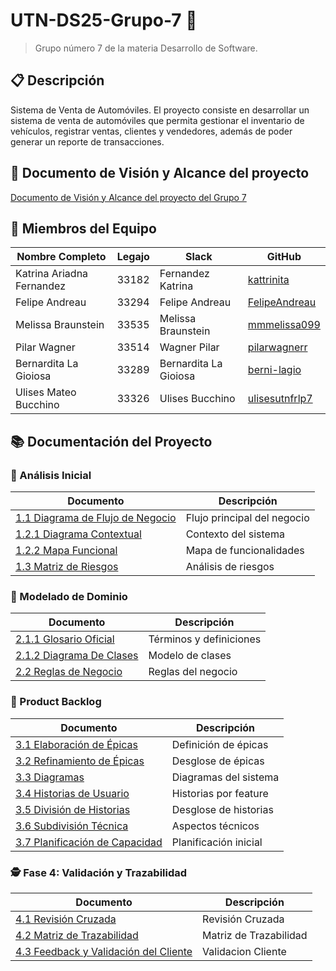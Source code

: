 # UTN-DS25-Grupo-7 🚗
> Grupo número 7 de la materia Desarrollo de Software.

## 📋 Descripción
Sistema de Venta de Automóviles. El proyecto consiste en desarrollar un sistema de venta de automóviles que permita gestionar el inventario de vehículos, registrar ventas, clientes y vendedores, además de poder generar un reporte de transacciones.

## 📑 Documento de Visión y Alcance del proyecto
[Documento de Visión y Alcance del proyecto del Grupo 7](https://github.com/user-attachments/files/19805795/DDS.GRUPO.7.VISION.Y.ALCANCE.DEL.PRODUCTO.pdf)

## 👥 Miembros del Equipo 

| Nombre Completo | Legajo | Slack | GitHub |
|----------------|---------|-------|--------|
| Katrina Ariadna Fernandez | 33182 | Fernandez Katrina | [kattrinita](https://github.com/kattrinita) |
| Felipe Andreau | 33294 | Felipe Andreau | [FelipeAndreau](https://github.com/FelipeAndreau) |
| Melissa Braunstein | 33535 | Melissa Braunstein | [mmmelissa099](https://github.com/mmmelissa099) |
| Pilar Wagner | 33514 | Wagner Pilar | [pilarwagnerr](https://github.com/pilarwagnerr) |
| Bernardita La Gioiosa | 33289 | Bernardita La Gioiosa | [berni-lagio](https://github.com/berni-lagio) |
| Ulises Mateo Bucchino | 33326 | Ulises Bucchino | [ulisesutnfrlp7](https://github.com/ulisesutnfrlp7) |

## 📚 Documentación del Proyecto

### 🧩 Análisis Inicial
| Documento | Descripción |
|-----------|-------------|
| [1.1 Diagrama de Flujo de Negocio](./01%20-%20Análisis%20Inicial/1.1-Diagrama_de_flujo(v1.0).jpg) | Flujo principal del negocio |
| [1.2.1 Diagrama Contextual](./01%20-%20Análisis%20Inicial/1.2.1_diagrama_contextual(v1.0).png) | Contexto del sistema |
| [1.2.2 Mapa Funcional](./01%20-%20Análisis%20Inicial/1.2.2_mapa_funcional(v1.0).jpg) | Mapa de funcionalidades |
| [1.3 Matriz de Riesgos](./01%20-%20Análisis%20Inicial/1.3-Matriz_de_Riesgos(v1.0).pdf) | Análisis de riesgos |

### 📘 Modelado de Dominio
| Documento | Descripción |
|-----------|-------------|
| [2.1.1 Glosario Oficial](./02%20-%20Modelado%20de%20Dominio/2.1.1-Glosario_Oficial(v1.0).pdf) | Términos y definiciones |
| [2.1.2 Diagrama De Clases](./02%20-%20Modelado%20de%20Dominio/2.1.2_Diagrama_De_Clases(v1.0).jpg) | Modelo de clases |
| [2.2 Reglas de Negocio](./02%20-%20Modelado%20de%20Dominio/2.2_Definición_De_Reglas_De_Negocio(v1.0).pdf) | Reglas del negocio |

### 🧱 Product Backlog
| Documento | Descripción |
|-----------|-------------|
| [3.1 Elaboración de Épicas](./03%20-%20Product%20Backlog/3.1-Elaboración-De-Épicas.md) | Definición de épicas |
| [3.2 Refinamiento de Épicas](./03%20-%20Product%20Backlog/3.2-Refinamiento-De-Épicas-En-Features.md) | Desglose de épicas |
| [3.3 Diagramas](./03%20-%20Product%20Backlog/3.3-Diagramas.pdf.pdf) | Diagramas del sistema |
| [3.4 Historias de Usuario](./03%20-%20Product%20Backlog/3.4-Historias-de-Usuario-por-Feature.pdf) | Historias por feature |
| [3.5 División de Historias](./03%20-%20Product%20Backlog/3.5-División-Historias-de-Usuario.md) | Desglose de historias |
| [3.6 Subdivisión Técnica](./03%20-%20Product%20Backlog/3.6-Subdivision-Tecnica.md) | Aspectos técnicos |
| [3.7 Planificación de Capacidad](./03%20-%20Product%20Backlog/3.7-Planificacion-de-Capacidad-Inicial.md) | Planificación inicial |

### 🕵️ Fase 4: Validación y Trazabilidad
| Documento | Descripción |
|-----------|-------------|
| [4.1 Revisión Cruzada](./04%20-%20Validación%20y%20Trazabilidad/4.1-Revisión-Cruzada.md) | Revisión Cruzada |
| [4.2 Matriz de Trazabilidad](./04%20-%20Validación%20y%20Trazabilidad/4.2-Matriz-De-Trazabilidad.pdf) | Matriz de Trazabilidad |
| [4.3 Feedback y Validación del Cliente](./04%20-%20Validación%20y%20Trazabilidad/4.3_Feedback_y_Validación_del_cliente.pdf) | Validacion Cliente |
